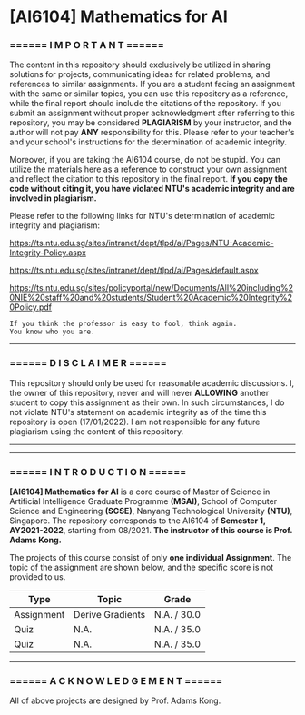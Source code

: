 # [AI6104] Mathematics for AI

### **====== I M P O R T A N T ======**

The content in this repository should exclusively be utilized in sharing solutions for projects, communicating ideas for related problems, and references to similar assignments. If you are a student facing an assignment with the same or similar topics, you can use this repository as a reference, while the final report should include the citations of the repository. If you submit an assignment without proper acknowledgment after referring to this repository, you may be considered **PLAGIARISM** by your instructor, and the author will not pay **ANY** responsibility for this. Please refer to your teacher's and your school's instructions for the determination of academic integrity.

Moreover, if you are taking the AI6104 course, do not be stupid. You can utilize the materials here as a reference to construct your own assignment and reflect the citation to this repository in the final report. **If you copy the code without citing it, you have violated NTU's academic integrity and are involved in plagiarism.**

Please refer to the following links for NTU's determination of academic integrity and plagiarism:

<https://ts.ntu.edu.sg/sites/intranet/dept/tlpd/ai/Pages/NTU-Academic-Integrity-Policy.aspx>

<https://ts.ntu.edu.sg/sites/intranet/dept/tlpd/ai/Pages/default.aspx>

<https://ts.ntu.edu.sg/sites/policyportal/new/Documents/All%20including%20NIE%20staff%20and%20students/Student%20Academic%20Integrity%20Policy.pdf>

    If you think the professor is easy to fool, think again.
    You know who you are.

---

### **====== D I S C L A I M E R ======**

This repository should only be used for reasonable academic discussions. I, the owner of this repository, never and will never **ALLOWING** another student to copy this assignment as their own. In such circumstances, I do not violate NTU's statement on academic integrity as of the time this repository is open (17/01/2022). I am not responsible for any future plagiarism using the content of this repository.

---
---

### **====== I N T R O D U C T I O N ======**

**[AI6104] Mathematics for AI** is a core course of Master of Science in Artificial Intelligence Graduate Programme **(MSAI)**, School of Computer Science and Engineering **(SCSE)**, Nanyang Technological University **(NTU)**, Singapore. The repository corresponds to the AI6104 of **Semester 1, AY2021-2022**, starting from 08/2021. **The instructor of this course is Prof. Adams Kong.**

The projects of this course consist of only **one individual Assignment**. The topic of the assignment are shown below, and the specific score is not provided to us.

Type | Topic | Grade
------------ | ------------- | ---
Assignment | Derive Gradients | N.A. / 30.0
Quiz | N.A. | N.A. / 35.0
Quiz | N.A. | N.A. / 35.0
---

### **====== A C K N O W L E D G E M E N T ======**

All of above projects are designed by Prof. Adams Kong.
